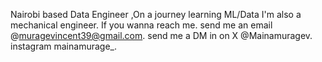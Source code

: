 Nairobi  based Data Engineer ,On a journey learning ML/Data 
I'm also a mechanical engineer.
If you wanna reach me.
send me an email @muragevincent39@gmail.com.
send me a DM in on X @Mainamuragev.
instagram mainamurage_.
